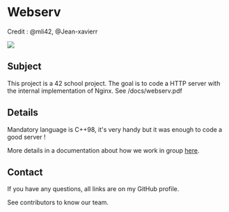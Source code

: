 # Webserv

Credit : @mli42, @Jean-xavierr

![](https://i.imgur.com/i3nsMxC.jpg)

## Subject

This project is a 42 school project. The goal is to code a HTTP server with the internal implementation of Nginx.
See /docs/webserv.pdf

## Details

Mandatory language is C++98, it's very handy but it was enough to code a good server !

More details in a documentation about how we work in group [here](https://www.notion.so/Documentation-Webserv-320727979ffd4176a7dd5ba41aaadf46).

## Contact

If you have any questions, all links are on my GitHub profile.

See contributors to know our team.
